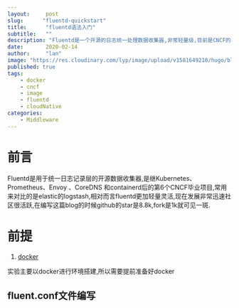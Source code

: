 ```yaml
---
layout:     post 
slug:      "fluentd-quickstart"
title:      "fluentd语法入门"
subtitle:   ""
description: "Fluentd是一个开源的日志统一处理数据收集器,非常轻量级,目前是CNCF的毕业项目."  
date:       2020-02-14
author:     "lan"
image: "https://res.cloudinary.com/lyp/image/upload/v1581649210/hugo/blog.github.io/blur-close-up-code-computer-546819.jpg"
published: true
tags: 
    - docker
    - cncf
    - image
    - fluentd
    - cloudNative
categories: 
    - Middleware
---
```



# 前言  
Fluentd是用于统一日志记录层的开源数据收集器,是继Kubernetes、Prometheus、Envoy 、CoreDNS 和containerd后的第6个CNCF毕业项目,常用来对比的是elastic的logstash,相对而言fluentd更加轻量灵活,现在发展非常迅速社区很活跃,在编写这篇blog的时候github的star是8.8k,fork是1k就可见一斑.

# 前提

1. [docker](https://www.docker.com/get-started)  

实验主要以docker进行环境搭建,所以需要提前准备好docker


## fluent.conf文件编写  
